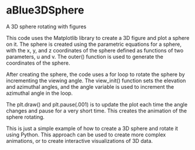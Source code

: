 # aBlue3DSphere
A 3D sphere rotating with figures

This code uses the Matplotlib library to create a 3D figure and plot a sphere on it. The sphere is created using the parametric equations for a sphere, with the x, y, and z coordinates of the sphere defined as functions of two parameters, u and v. The outer() function is used to generate the coordinates of the sphere.

After creating the sphere, the code uses a for loop to rotate the sphere by incrementing the viewing angle. The view_init() function sets the elevation and azimuthal angles, and the angle variable is used to increment the azimuthal angle in the loop.

The plt.draw() and plt.pause(.001) is to update the plot each time the angle changes and pause for a very short time. This creates the animation of the sphere rotating.

This is just a simple example of how to create a 3D sphere and rotate it using Python. This approach can be used to create more complex animations, or to create interactive visualizations of 3D data.
